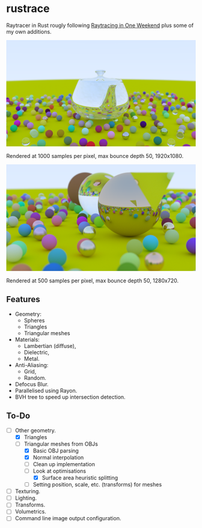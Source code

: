 # rustrace
Raytracer in Rust rougly following [Raytracing in One Weekend](https://raytracing.github.io/) plus some of my own additions.

![](final.png)

Rendered at 1000 samples per pixel, max bounce depth 50, 1920x1080.

![](final_small.png)

Rendered at 500 samples per pixel, max bounce depth 50, 1280x720.

## Features
- Geometry:
    - Spheres
    - Triangles
    - Triangular meshes
- Materials:
    - Lambertian (diffuse),
    - Dielectric,
    - Metal.
- Anti-Aliasing:
    - Grid,
    - Random.
- Defocus Blur. 
- Parallelised using Rayon.
- BVH tree to speed up intersection detection.

## To-Do
- [ ] Other geometry.
    - [x] Triangles
    - [ ] Triangular meshes from OBJs
        - [x] Basic OBJ parsing
        - [x] Normal interpolation
        - [ ] Clean up implementation
        - [ ] Look at optimisations
            - [x] Surface area heuristic splitting
        - [ ] Setting position, scale, etc. (transforms) for meshes
- [ ] Texturing.
- [ ] Lighting.
- [ ] Transforms.
- [ ] Volumetrics.
- [ ] Command line image output configuration.
